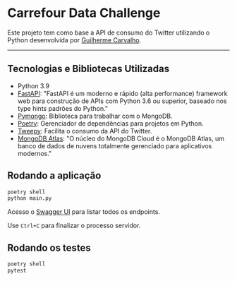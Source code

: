 # Carrefour Data Challenge

Este projeto tem como base a API de consumo do Twitter utilizando o Python desenvolvida por [Guilherme Carvalho](https://linktr.ee/decarvalhogui).

---
## Tecnologias e Bibliotecas Utilizadas

- Python 3.9
- [FastAPI](https://fastapi.tiangolo.com/pt/): "FastAPI é um moderno e rápido (alta performance) framework web para construção de APIs com Python 3.6 ou superior, baseado nos type hints padrões do Python."
- [Pymongo](https://pymongo.readthedocs.io/en/stable/): Biblioteca para trabalhar com o MongoDB.
- [Poetry](https://python-poetry.org/): Gerenciador de dependências para projetos em Python.
- [Tweepy](https://docs.tweepy.org/en/stable/): Facilita o consumo da API do Twitter.
- [MongoDB Atlas](https://www.mongodb.com/pt-br/cloud): "O núcleo do MongoDB Cloud é o MongoDB Atlas, um banco de dados de nuvens totalmente gerenciado para aplicativos modernos."

## Rodando a aplicação

```sh
poetry shell
python main.py
```

Acesso o [Swagger UI](http://localhost:8000/docs) para listar todos os endpoints.

Use `Ctrl+C` para finalizar o processo servidor.

## Rodando os testes

```sh
poetry shell
pytest
```